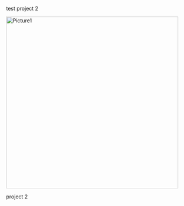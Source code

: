 test project 2

<img width="468" alt="Picture1" src="https://github.com/user-attachments/assets/5bd3855c-17dc-4dfc-b637-94af930874fa">

project 2
